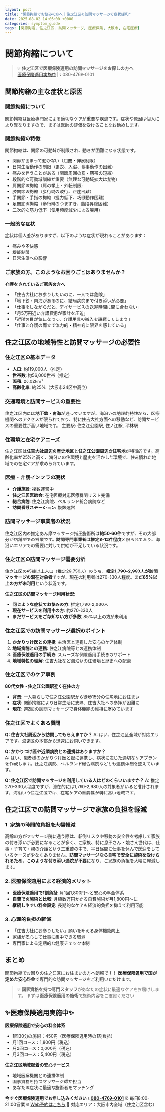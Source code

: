 ```yaml
---
layout: post
title: "関節拘縮でお悩みの方へ｜住之江区の訪問マッサージで症状緩和"
date: 2025-08-02 14:05:00 +0000
categories: symptom_guide
tags: [関節拘縮, 住之江区, 訪問マッサージ, 医療保険, 大阪市, 在宅医療]
---
```



# 関節拘縮について

> 💡 **住之江区で医療保険適用の訪問マッサージをお探しの方へ**  
> [医療保険適用実施中](https://peraichi.com/landing_pages/view/himawari-massage/) | 📞 080-4769-0101

## 関節拘縮の主な症状と原因

### 関節拘縮について
関節拘縮は医療専門家による適切なケアが重要な疾患です。症状や原因は個人により異なりますので、まずは医師の評価を受けることをお勧めします。

### 関節拘縮の特徴
関節拘縮は、関節の可動域が制限され、動きが困難になる状態です。
- 関節が固まって動かない（屈曲・伸展制限）
- 日常生活動作の制限（更衣、入浴、食事動作の困難）
- 痛みを伴うことがある（関節周囲の筋・靭帯の短縮）
- 段階的な可動域訓練が重要（無理な可動域拡大は禁物）
- 肩関節の拘縮（肩の挙上・外転制限）
- 膝関節の拘縮（歩行時の跛行、正座困難）
- 手関節・手指の拘縮（握力低下、巧緻動作困難）
- 足関節の拘縮（歩行時のつまずき、階段昇降困難）
- 二次的な筋力低下（使用頻度減少による廃用）

### 一般的な症状
症状は個人差がありますが、以下のような症状が現れることがあります：
- 痛みや不快感
- 機能制限
- 日常生活への影響

### ご家族の方、このようなお困りごとはありませんか？
**介護をされているご家族の方へ**
- 「住吉大社にお参りしたいのに、一人では危険」
- 「地下鉄・南海があるのに、結局病院まで付き添いが必要」
- 「仕事をしながらだと、デイサービスの送迎時間に間に合わない」
- 「月5万円近い介護費用が家計を圧迫」
- 「近所の目が気になって、介護用具の搬入を躊躇してしまう」
- 「仕事と介護の両立で体力的・精神的に限界を感じている」

## 住之江区の地域特性と訪問マッサージの必要性

### 住之江区の基本データ
- **人口**: 約119,000人（推定）
- **世帯数**: 約56,000世帯（推定）
- **面積**: 20.62km²
- **高齢化率**: 約25%（大阪市24区中高位）

### 交通環境と訪問サービスの重要性
住之江区内には**地下鉄・南海**が通っていますが、海沿いの地理的特性から、医療機関へのアクセスが限られており、特に住吉大社方面への移動など、訪問サービスの重要性が高い地域です。
主要駅: 住之江公園駅, 住ノ江駅, 平林駅

### 住環境と在宅ケアニーズ
住之江区は**住吉大社周辺の歴史地区**と**住之江公園周辺の住宅地**が特徴的です。高齢化率が25%と高く、海沿いの住環境と歴史を活かした環境で、住み慣れた地域での在宅ケアが求められています。

### 医療・介護インフラの現状
- **介護施設**: 複数運営中
- **住之江区医師会**: 在宅医療対応医療機関リスト完備
- **総合病院**: 住之江病院、ベルランド総合病院など
- **訪問看護ステーション**: 複数運営

### 訪問マッサージ事業者の状況
住之江区内の推定あん摩マッサージ指圧施術所は**約50-60件**ですが、その大部分が店舗型での営業です。**訪問専門事業者は推定8-12件程度**と限られており、海沿いエリアでの需要に対して供給が不足している状況です。

### 住之江区の訪問マッサージ需要分析
住之江区の65歳以上人口（推定29,750人）のうち、**推定1,790-2,980人が訪問マッサージの潜在対象者**ですが、現在の利用者は270-330人程度。**まだ85%以上の方が未利用**という状況です。

**住之江区の訪問マッサージ利用状況:**
- **同じような症状でお悩みの方**: 推定1,790-2,980人
- **現在サービスを利用中の方**: 約270-330人  
- **まだサービスをご存知ない方が多数**: 85%以上の方が未利用

### 住之江区での訪問マッサージ選択のポイント
1. **かかりつけ医との連携**: 主治医と連携した安心のケア体制
2. **地域病院との連携**: 住之江病院等との連携体制
3. **医療保険適用の手続き**: スムーズな保険適用手続きのサポート
4. **地域特性の理解**: 住吉大社など海沿いの住環境と歴史への配慮

### 住之江区でのケア事例
**80代女性・住之江公園駅近く在住の方**
- **背景**: 一人暮らしで住之江公園駅から徒歩15分の住宅地にお住まい
- **症状**: 関節拘縮により日常生活に支障、住吉大社への参拝が困難に
- **現在**: 週2回の訪問マッサージで身体機能の維持に努めています

### 住之江区でよくある質問
**Q: 住吉大社周辺から訪問してもらえますか？**
A: はい、住之江区全域が対応エリアです。浪速区の本部から迅速にお伺いできます。

**Q: かかりつけ医や近隣病院との連携はありますか？**  
A: はい、患者様のかかりつけ医と密に連携し、病状に応じた適切なケアプランを作成します。住之江病院、ベルランド総合病院などとも連携体制を整えています。

**Q: 住之江区で訪問マッサージを利用している人はどのくらいいますか？**
A: 推定270-330人程度ですが、潜在的には1,790-2,980人の対象者がいると推計されます。海沿いの住之江区では、在宅ケアの重要性が特に高い地域です。

## 住之江区での訪問マッサージで家族の負担を軽減

### 1. 家族の時間的負担を大幅軽減
高齢の方がマッサージ院に通う際は、転倒リスクや移動の安全性を考慮して家族の付き添いが必要になることが多く、ご家族、特に息子さん・娘さん世代は、仕事・子育て・親の介護という三重苦の中で、平日昼間に仕事を休んで送迎をしているケースが少なくありません。**訪問マッサージなら自宅で安全に施術を受けられるため、このような付き添い通院が不要**になり、ご家族の負担を大幅に軽減します。

### 2. 医療保険適用による経済的メリット
- **医療保険適用で1割負担**: 月1回1,800円～と安心の料金体系
- **自費での施術と比較**: 月額数万円かかる自費施術が月1,800円～に
- **継続しやすい料金設定**: 長期的なケアも経済的負担を抑えて利用可能

### 3. 心理的負担の軽減
- 「住吉大社にお参りしたい」願いを叶える身体機能向上
- 家族が安心して仕事に集中できる環境
- 専門家による定期的な健康チェック体制

## まとめ
関節拘縮でお困りの住之江区にお住まいの方へ朗報です！
**医療保険適用で国が定めた安心料金**で専門的な訪問マッサージをご利用いただけます。

> 💡 **国家資格を持つ専門スタッフ**があなたの症状に最適なケアをお届けします。
> まずは**医療保険適用の施術**で施術内容をご確認ください

## ✨医療保険適用実施中✨

**医療保険適用で安心の料金体系**
- 1回30分の施術：450円（医療保険適用時の1割負担）
- 月1回コース：1,800円（税込）
- 月2回コース：3,600円（税込）
- 月3回コース：5,400円（税込）

**住之江区地域密着の安心サービス**
- 地域医療機関との連携体制
- 国家資格を持つマッサージ師が担当
- あなたの症状に最適な施術者をマッチング

**今すぐ医療保険適用でお申し込みください**
📞 **[080-4769-0101](tel:080-4769-0101)**
⏰ 毎日8:00-21:00営業
🌐 [Web予約はこちら](https://peraichi.com/landing_pages/view/himawari-massage/)
📍 対応エリア：大阪市内全域（住之江区含む）
